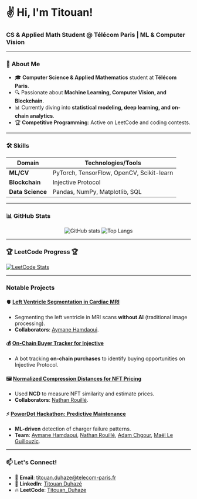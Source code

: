 <p align="center">
  <h1>✌️ Hi, I'm Titouan!</h1>
  <h3>CS & Applied Math Student @ Télécom Paris | ML & Computer Vision</h3>
</p>

---

### 🚀 **About Me**
- 🎓 **Computer Science & Applied Mathematics** student at **Télécom Paris**.
- 🔍 Passionate about **Machine Learning, Computer Vision, and Blockchain**.
- 📊 Currently diving into **statistical modeling, deep learning, and on-chain analytics**.
- 🏆 **Competitive Programming**: Active on LeetCode and coding contests.

---

### 🛠 **Skills**
| **Domain**       | **Technologies/Tools**                                     |
|------------------|------------------------------------------------------------|
| **ML/CV**        | PyTorch, TensorFlow, OpenCV, Scikit-learn                  |
| **Blockchain**   | Injective Protocol                                         |
| **Data Science** | Pandas, NumPy, Matplotlib, SQL                             |


---

### 📊 **GitHub Stats**
<p align="center">
  <img src="https://github-readme-stats.vercel.app/api?username=titiuo&show_icons=true&hide_title=true&hide_border=true&theme=github_dark&rank_icon=github" alt="GitHub stats" />
  <img src="https://github-readme-stats.vercel.app/api/top-langs/?username=titiuo&layout=compact&hide_border=true&theme=github_dark" alt="Top Langs" />
</p>

---

### 🏆 **LeetCode Progress** 🏆

[![LeetCode Stats](https://leetcard.jacoblin.cool/Titouan_Duhaze?theme=dark&font=baloo&ext=heatmap&border=10&radius=20)](https://leetcode.com/u/Titouan_Duhaze/)

---

### **Notable Projects**
#### 🫀 **[Left Ventricle Segmentation in Cardiac MRI](https://github.com/titiuo/Segmentation-IRM)**
- Segmenting the left ventricle in MRI scans **without AI** (traditional image processing).
- **Collaborators**: [Aymane Hamdaoui](https://github.com/Mamannne).

#### 💰 **[On-Chain Buyer Tracker for Injective](https://github.com/titiuo/BOT-Injective2)**
- A bot tracking **on-chain purchases** to identify buying opportunities on Injective Protocol.

#### 🖼️ **[Normalized Compression Distances for NFT Pricing](https://github.com/titiuo/Normalized-Compression-Distances-for-NFT)**
- Used **NCD** to measure NFT similarity and estimate prices.
- **Collaborators**: [Nathan Rouillé](https://github.com/NathanRouille).

#### ⚡ **[PowerDot Hackathon: Predictive Maintenance](https://github.com/Bastaxeloux/PowerDot-Hackathon)**
- **ML-driven** detection of charger failure patterns.
- **Team**: [Aymane Hamdaoui](https://github.com/Mamannne), [Nathan Rouillé](https://github.com/NathanRouille), [Adam Chgour](https://github.com/adamchgour), [Maël Le Guillouzic](https://github.com/Bastaxeloux).

---

### 📫 **Let's Connect!**
- 📧 **Email**: [titouan.duhaze@telecom-paris.fr](mailto:titouan.duhaze@telecom-paris.fr)
- 💼 **LinkedIn**: [Titouan Duhazé](https://www.linkedin.com/in/titouan-duhaze/)
- 🔥 **LeetCode**: [Titouan_Duhaze](https://leetcode.com/u/Titouan_Duhaze/)
